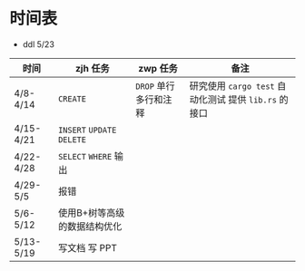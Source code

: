 # 时间表

- ddl 5/23

| 时间 | zjh 任务 | zwp 任务 | 备注 |
| ---- | -------- | -------- | ---- |
| 4/8-4/14 | `CREATE` | `DROP` 单行多行和注释| 研究使用 `cargo test` 自动化测试 提供 `lib.rs` 的接口 |
| 4/15-4/21 | `INSERT` `UPDATE` `DELETE`|  |  |
| 4/22-4/28 | `SELECT` `WHERE` 输出|  |  |
| 4/29-5/5 | 报错|  |  |
| 5/6-5/12 | 使用B+树等高级的数据结构优化|  |  |
| 5/13-5/19 | 写文档 写 PPT |  |  |

